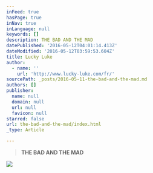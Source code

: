 ```yaml
---
inFeed: true
hasPage: true
inNav: true
inLanguage: null
keywords: []
description: THE BAD AND THE MAD
datePublished: '2016-05-12T04:01:14.413Z'
dateModified: '2016-05-12T03:59:53.604Z'
title: Lucky Luke
author:
  - name: ''
    url: 'http://www.lucky-luke.com/fr/'
sourcePath: _posts/2016-05-11-the-bad-and-the-mad.md
authors: []
publisher:
  name: null
  domain: null
  url: null
  favicon: null
starred: false
url: the-bad-and-the-mad/index.html
_type: Article

---
```

> **THE BAD AND THE MAD**

![](https://the-grid-user-content.s3-us-west-2.amazonaws.com/c73cf6af-601c-4edf-9ac9-f8f8512761bd.png)